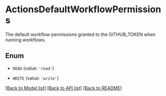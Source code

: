 # ActionsDefaultWorkflowPermissions

The default workflow permissions granted to the GITHUB_TOKEN when running workflows.

## Enum

* `READ` (value: `'read'`)

* `WRITE` (value: `'write'`)

[[Back to Model list]](../README.md#documentation-for-models) [[Back to API list]](../README.md#documentation-for-api-endpoints) [[Back to README]](../README.md)


